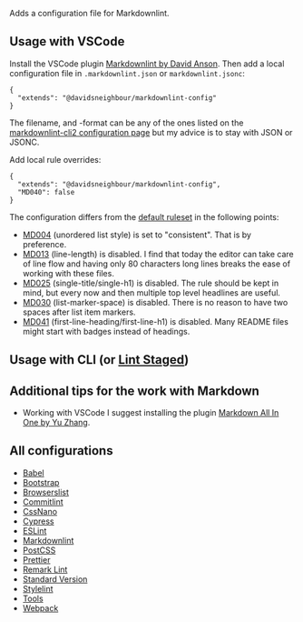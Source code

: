Adds a configuration file for Markdownlint.

## Usage with VSCode

Install the VSCode plugin [Markdownlint by David Anson](https://marketplace.visualstudio.com/items?itemName=DavidAnson.vscode-markdownlint). Then add a local configuration file in `.markdownlint.json` or `markdownlint.jsonc`:

```jsonc
{
  "extends": "@davidsneighbour/markdownlint-config"
}
```

The filename, and -format can be any of the ones listed on the [markdownlint-cli2 configuration page](https://github.com/DavidAnson/markdownlint-cli2#configuration) but my advice is to stay with JSON or JSONC.

Add local rule overrides:

```jsonc
{
  "extends": "@davidsneighbour/markdownlint-config",
  "MD040": false
}
```

The configuration differs from the [default ruleset](https://github.com/DavidAnson/vscode-markdownlint#rules) in the following points:

* [MD004](https://github.com/DavidAnson/markdownlint/blob/main/doc/md004.md) (unordered list style) is set to "consistent". That is by preference.
* [MD013](https://github.com/DavidAnson/markdownlint/blob/main/doc/md013.md) (line-length) is disabled. I find that today the editor can take care of line flow and having only 80 characters long lines breaks the ease of working with these files.
* [MD025](https://github.com/DavidAnson/markdownlint/blob/main/doc/md025.md) (single-title/single-h1) is disabled. The rule should be kept in mind, but every now and then multiple top level headlines are useful.
* [MD030](https://github.com/DavidAnson/markdownlint/blob/main/doc/md030.md) (list-marker-space) is disabled. There is no reason to have two spaces after list item markers.
* [MD041](https://github.com/DavidAnson/markdownlint/blob/main/doc/md041.md) (first-line-heading/first-line-h1) is disabled. Many README files might start with badges instead of headings.

## Usage with CLI (or [Lint Staged](https://github.com/okonet/lint-staged))

## Additional tips for the work with Markdown

* Working with VSCode I suggest installing the plugin [Markdown All In One by Yu Zhang](https://marketplace.visualstudio.com/items?itemName=yzhang.markdown-all-in-one).

## All configurations

* [Babel](/packages/babel-config)
* [Bootstrap](/packages/bootstrap-config)
* [Browserslist](/packages/browserslist-config)
* [Commitlint](/packages/commitlint-config)
* [CssNano](/packages/cssnano-config)
* [Cypress](/packages/cypress-config)
* [ESLint](/packages/eslint-config)
* [Markdownlint](/packages/markdownlint-config)
* [PostCSS](/packages/postcss-config)
* [Prettier](/packages/prettier-config)
* [Remark Lint](/packages/remark-config)
* [Standard Version](/packages/standard-version-config)
* [Stylelint](/packages/stylelint-config)
* [Tools](/packages/tools)
* [Webpack](/packages/webpack-config)
